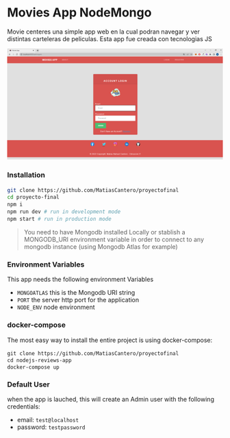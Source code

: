 # Movies App NodeMongo

Movie centeres una simple app web en la cual podran navegar y ver distintas carteleras de peliculas. Esta app fue creada con tecnologias JS

![](docs/screenshot.png)

### Installation

```sh
git clone https://github.com/MatiasCantero/proyectofinal
cd proyecto-final
npm i
npm run dev # run in development mode
npm start # run in production mode
```

> You need to have Mongodb installed Locally or stablish a MONGODB_URI environment variable in order to connect to any mongodb instance (using Mongodb Atlas for example)

### Environment Variables

This app needs the following environment Variables

- `MONGOATLAS` this is the Mongodb URI string
- `PORT` the server http port for the application
- `NODE_ENV` node environment

### docker-compose

The most easy way to install the entire project is using docker-compose:

```shell
git clone https://github.com/MatiasCantero/proyectofinal
cd nodejs-reviews-app
docker-compose up
```

### Default User

when the app is lauched, this will create an Admin user with the following credentials:

- email: `test@localhost`
- password: `testpassword`





